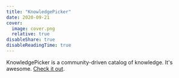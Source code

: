 ```yaml
---
title: "KnowledgePicker"
date: 2020-09-21
cover:
  image: cover.png
  relative: true
disableShare: true
disableReadingTime: true
---
```


KnowledgePicker is a community-driven catalog of knowledge. It's awesome.
[Check it out](https://knowledgepicker.com).
